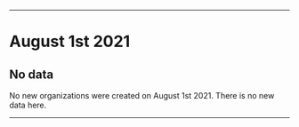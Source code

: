 
***

# August 1st 2021

## No data

No new organizations were created on August 1st 2021. There is no new data here.

***
